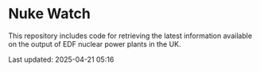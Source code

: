 # Nuke Watch

This repository includes code for retrieving the latest information available on the output of EDF nuclear power plants in the UK.

Last updated: 2025-04-21 05:16